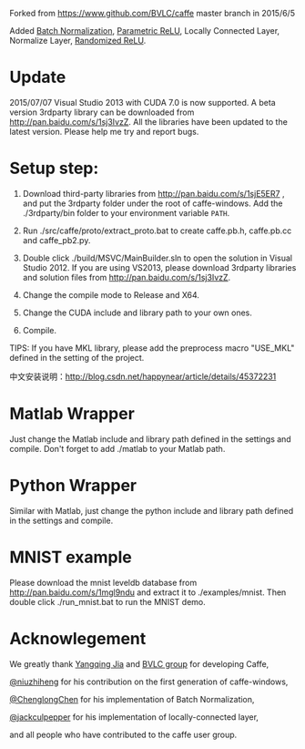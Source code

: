 Forked from https://www.github.com/BVLC/caffe master branch in 2015/6/5

Added [Batch Normalization](http://arxiv.org/abs/1502.03167), [Parametric ReLU](http://arxiv.org/abs/1502.01852), Locally Connected Layer, Normalize Layer, [Randomized ReLU](http://arxiv.org/abs/1505.00853).

Update
======
2015/07/07  Visual Studio 2013 with CUDA 7.0 is now supported. A beta version 3rdparty library can be downloaded from http://pan.baidu.com/s/1sj3IvzZ. All the libraries have been updated to the latest version. Please help me try and report bugs.

Setup step:
======
1. Download third-party libraries from http://pan.baidu.com/s/1sjE5ER7 , and put the 3rdparty folder under the root of caffe-windows. Add the ./3rdparty/bin folder to your environment variable `PATH`.

2. Run ./src/caffe/proto/extract_proto.bat to create caffe.pb.h, caffe.pb.cc and caffe_pb2.py.

3. Double click ./build/MSVC/MainBuilder.sln to open the solution in Visual Studio 2012. If you are using VS2013, please download 3rdparty libraries and solution files from http://pan.baidu.com/s/1sj3IvzZ.

4. Change the compile mode to Release and X64.

5. Change the CUDA include and library path to your own ones.

6. Compile.

TIPS: If you have MKL library, please add the preprocess macro "USE_MKL" defined in the setting of the project.

中文安装说明：http://blog.csdn.net/happynear/article/details/45372231

Matlab Wrapper
======
Just change the Matlab include and library path defined in the settings and compile.
Don't forget to add ./matlab to your Matlab path.

Python Wrapper
======
Similar with Matlab, just change the python include and library path defined in the settings and compile.

MNIST example
======
Please download the mnist leveldb database from http://pan.baidu.com/s/1mgl9ndu and extract it to ./examples/mnist. Then double click ./run_mnist.bat to run the MNIST demo.

Acknowlegement
======
We greatly thank [Yangqing Jia](https://github.com/Yangqing) and [BVLC group](https://www.github.com/BVLC/caffe) for developing Caffe,

[@niuzhiheng](https://github.com/niuzhiheng) for his contribution on the first generation of caffe-windows,

[@ChenglongChen](https://github.com/ChenglongChen/batch_normalization) for his implementation of Batch Normalization,

[@jackculpepper](https://github.com/jackculpepper/caffe) for his implementation of locally-connected layer,

and all people who have contributed to the caffe user group.
